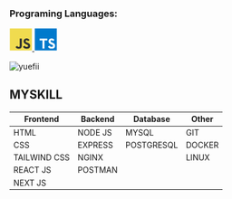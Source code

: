 <h3 align="left" color="blur">Programing Languages:</h3>
<p align="left">
<a href="https://developer.mozilla.org/en-US/docs/Web/JavaScript" target="_blank" rel="noreferrer"> <img src="https://raw.githubusercontent.com/devicons/devicon/master/icons/javascript/javascript-original.svg" alt="javascript" width="40" height="40"/> </a><a href="https://www.typescriptlang.org/" target="_blank" rel="noreferrer"> <img src="https://raw.githubusercontent.com/devicons/devicon/master/icons/typescript/typescript-original.svg" alt="typescript" width="40" height="40"/> </a> </p>
</p>
<img align="center" src="https://github-readme-stats.vercel.app/api/top-langs?username=yuefii&show_icons=true&locale=en&layout=compact" alt="yuefii" />

## MYSKILL

| Frontend     | Backend | Database   | Other  |
| ------------ | ------- | ---------- | ------ |
| HTML         | NODE JS | MYSQL      | GIT    |
| CSS          | EXPRESS | POSTGRESQL | DOCKER |
| TAILWIND CSS | NGINX   |            | LINUX  |
| REACT JS     | POSTMAN |            |        |
| NEXT JS      |         |            |        |

